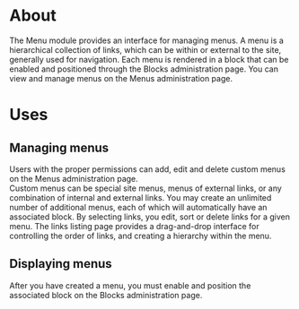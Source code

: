 About
=====

The Menu module provides an interface for managing menus. A menu is a hierarchical collection of links, which can be within or external to
the site, generally used for navigation. Each menu is rendered in a block that can be enabled and positioned through the Blocks
administration page. You can view and manage menus on the Menus administration page.


Uses
====


Managing menus
--------------

Users with the proper permissions can add, edit and delete custom menus on the Menus administration page.  
Custom menus can be special site menus, menus of external links, or any combination of internal and external links. You may create an
unlimited number of additional menus, each of which will automatically have an associated block. By selecting links, you edit, sort or
delete links for a given menu. The links listing page provides a drag-and-drop interface for controlling the order of links, and creating
a hierarchy within the menu. 


Displaying menus
----------------

After you have created a menu, you must enable and position the associated block on the Blocks administration page.